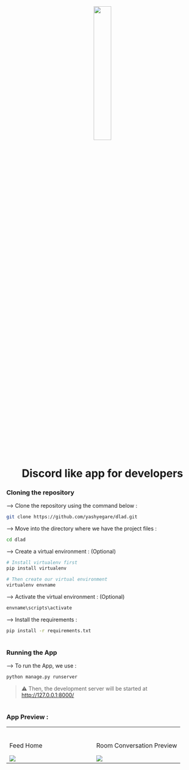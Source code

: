 <div align="center">
<img width="30%" src="https://github.com/yashyegare/dlad/assets/78661214/81265130-71f7-4c70-8045-22f409881020">







# Discord like app for developers
</div>

### Cloning the repository

--> Clone the repository using the command below :
```bash
git clone https://github.com/yashyegare/dlad.git

```

--> Move into the directory where we have the project files : 
```bash
cd dlad

```

--> Create a virtual environment : (Optional)
```bash
# Install virtualenv first
pip install virtualenv

# Then create our virtual environment
virtualenv envname

```

--> Activate the virtual environment : (Optional)
```bash
envname\scripts\activate

```

--> Install the requirements :
```bash
pip install -r requirements.txt

```

#

### Running the App

--> To run the App, we use :
```bash
python manage.py runserver

```

> ⚠ Then, the development server will be started at http://127.0.0.1:8000/

#

### App Preview :

<table width="100%"> 
<tr>
<td width="50%">      
&nbsp; 
<br>
<p align="center">

  Feed Home
</p>
<img src="https://github.com/yashyegare/dlad/assets/78661214/cf7d2b3b-b009-4091-811e-20d32084bd27">

</td> 
<td width="50%">
<br>
<p align="center">
  Room Conversation Preview
</p>
<img src="//github.com/yashyegare/dlad/assets/78661214/9445d2fd-4b42-4f28-8a6c-4d5de5ff7d20">  
</td>
</table>

